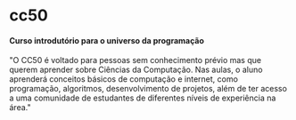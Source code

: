 # cc50
#### Curso introdutório para o universo da programação

"O CC50 é voltado para pessoas sem conhecimento prévio mas que querem aprender sobre Ciências da Computação. Nas aulas, o aluno aprenderá conceitos básicos de computação e internet, como programação, algoritmos, desenvolvimento de projetos, além de ter acesso a uma comunidade de estudantes de diferentes níveis de experiência na área."
